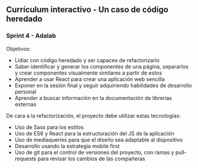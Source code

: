 ## Currículum interactivo - Un caso de código heredado 
### Sprint 4 - Adalab

Objetivos: 
* Lidiar con código heredado y ser capaces de refactorizarlo
* Saber identificar y generar los componentes de una página, separarlos y crear componentes visualmente similares a partir de estos
* Aprender a usar React para crear una aplicación web sencilla
* Exponer en la sesión final y seguir adquiriendo habilidades de desarrollo personal
* Aprender a buscar información en la documentación de librerías externas

De cara a la refactorización, el proyecto debe utilizar estas tecnologías:
* Uso de Sass para los estilos
* Uso de ES6 y React para la estructuración del JS de la aplicación
* Uso de mediaqueries para que el diseño sea adaptable al dispositivo
* Desarrollo usando la estrategia mobile first
* Uso de git para el control de versiones del proyecto, con ramas y pull-requests para revisar los cambios de las compañeras
